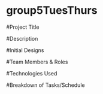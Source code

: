 # group5TuesThurs

#Project Title

#Description

#Initial Designs

#Team Members & Roles

#Technologies Used

#Breakdown of Tasks/Schedule